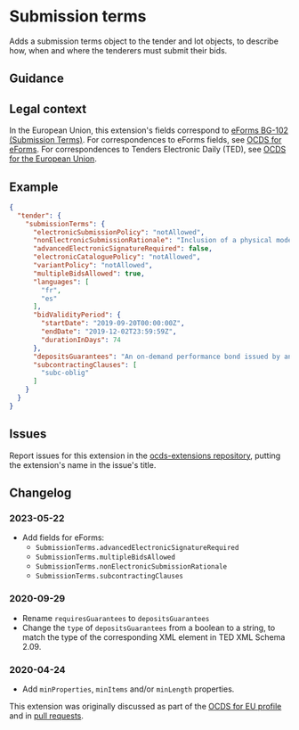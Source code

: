 # Submission terms

Adds a submission terms object to the tender and lot objects, to describe how, when and where the tenderers must submit their bids.

## Guidance

## Legal context

In the European Union, this extension's fields correspond to [eForms BG-102 (Submission Terms)](https://docs.ted.europa.eu/eforms/latest/reference/business-terms/). For correspondences to eForms fields, see [OCDS for eForms](https://standard.open-contracting.org/profiles/eforms/latest/en/). For correspondences to Tenders Electronic Daily (TED), see [OCDS for the European Union](http://standard.open-contracting.org/profiles/eu/master/en/).

## Example

```json
{
  "tender": {
    "submissionTerms": {
      "electronicSubmissionPolicy": "notAllowed",
      "nonElectronicSubmissionRationale": "Inclusion of a physical model",
      "advancedElectronicSignatureRequired": false,
      "electronicCataloguePolicy": "notAllowed",
      "variantPolicy": "notAllowed",
      "multipleBidsAllowed": true,
      "languages": [
        "fr",
        "es"
      ],
      "bidValidityPeriod": {
        "startDate": "2019-09-20T00:00:00Z",
        "endDate": "2019-12-02T23:59:59Z",
        "durationInDays": 74
      },
      "depositsGuarantees": "An on-demand performance bond issued by an entity that the Contracting Entity judges to be acceptable (e.g. a bank or insurance company) and whose value is a percentage of the total contract price.",
      "subcontractingClauses": [
        "subc-oblig"
      ]
    }
  }
}
```

## Issues

Report issues for this extension in the [ocds-extensions repository](https://github.com/open-contracting/ocds-extensions/issues), putting the extension's name in the issue's title.

## Changelog

### 2023-05-22

* Add fields for eForms:
  * `SubmissionTerms.advancedElectronicSignatureRequired`
  * `SubmissionTerms.multipleBidsAllowed`
  * `SubmissionTerms.nonElectronicSubmissionRationale`
  * `SubmissionTerms.subcontractingClauses`

### 2020-09-29

* Rename `requiresGuarantees` to `depositsGuarantees`
* Change the `type` of `depositsGuarantees` from a boolean to a string, to match the type of the corresponding XML element in TED XML Schema 2.09.

### 2020-04-24

* Add `minProperties`, `minItems` and/or `minLength` properties.

This extension was originally discussed as part of the [OCDS for EU profile](https://github.com/open-contracting-extensions/european-union/issues) and in [pull requests](https://github.com/open-contracting-extensions/ocds_submissionTerms_extension/pulls?q=is%3Apr+is%3Aclosed).
